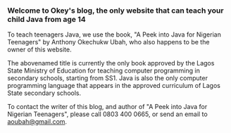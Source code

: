 ### Welcome to Okey's blog, the only website that can teach your child Java from age 14

To teach teenagers Java, we use the book, "A Peek into Java for Nigerian Teenagers" by Anthony Okechukw Ubah, who also happens to be the owner of this website. 

The abovenamed title is currently the only book approved by the Lagos State Ministry of Education for teaching computer programming in secondary schools, starting from SS1. Java is also the only computer programming language that appears in the approved curriculum of Lagos State secondary schools.

To contact the writer of this blog, and author of "A Peek into Java for Nigerian Teenagers", please call 0803 400 0665, or send an email to aoubah@gmail.com.
